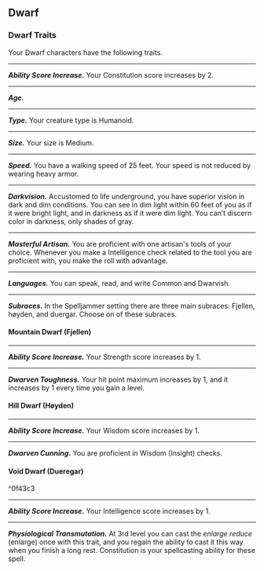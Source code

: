 ## Dwarf


### Dwarf Traits
Your Dwarf characters have the following traits.
___
***Ability Score Increase.***
Your Constitution score increases by 2.
___
***Age.***

___
***Type.***
Your creature type is Humanoid.
___
***Size.***
Your size is Medium.
___
***Speed.***
You have a walking speed of 25 feet. Your speed is not reduced by wearing heavy armor.
___
***Darkvision.***
Accustomed to life underground, you have superior vision in dark and dim conditions. You can see in dim light within 60 feet of you as if it were bright light, and in darkness as if it were dim light. You can’t discern color in darkness, only shades of gray.
___
***Masterful Artisan.***
You are proficient with one artisan's tools of your choice. Whenever you make a Intelligence check related to the tool you are proficient with, you make the roll with advantage.
___
***Languages.***
You can speak, read, and write Common and Dwarvish.
___
***Subraces.***
In the Spelljammer setting there are three main subraces: Fjellen, høyden, and duergar. Choose on of these subraces.


#### Mountain Dwarf (Fjellen)

___
***Ability Score Increase.***
Your Strength score increases by 1.
___
***Dwarven Toughness.***
Your hit point maximum increases by 1, and it increases by 1 every time you gain a level.



#### Hill Dwarf (Høyden)

___
***Ability Score Increase.***
Your Wisdom score increases by 1.
___
***Dwarven Cunning.***
You are proficient in Wisdom (Insight) checks.



#### Void Dwarf (Dueregar)

^0f43c3


___
***Ability Score Increase.***
Your Intelligence score increases by 1.
___
***Physiological Transmutation.***
At 3rd level you can cast the *enlarge reduce* (enlarge) once with this trait, and you regain the ability to cast it this way when you finish a long rest. Constitution is your spellcasting ability for these spell.
